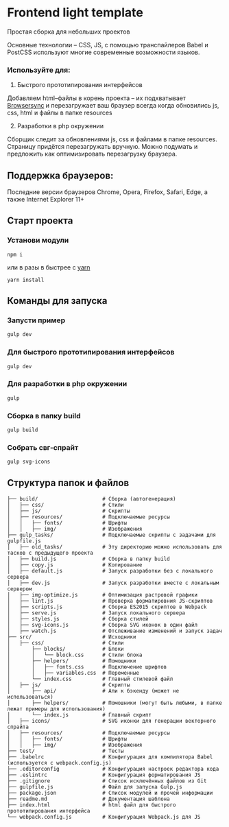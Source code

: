 # Frontend light template

Простая сборка для небольших проектов

Основные технологии – CSS, JS, с помощью транспайлеров Babel и PostCSS используют многие современные возможности языков.

### Используйте для: 

1. Быстрого прототипирования интерфейсов 

Добавляем html–файлы в корень проекта – их подхватывает [Browsersync](https://www.browsersync.io/) и перезагружает ваш браузер всегда когда обновились js, css, html и файлы в папке resources

2. Разработки в php окружении

Сборщик следит за обновлениями js, css и файлами в папке resources.
Страницу придётся перезагружать вручную. Можно подумать и предложить как оптимизировать перезагрузку браузера.

## Поддержка браузеров: 

Последние версии браузеров Chrome, Opera, Firefox, Safari, Edge, а также Internet Explorer 11+

## Старт проекта

### Установи модули

```
npm i
```

или в разы в быстрее c [yarn](https://github.com/yarnpkg/yarn)

```
yarn install
```

## Команды для запуска

### Запусти пример

```bash
gulp dev
```

### Для быстрого прототипирования интерфейсов 

```bash
gulp dev
```

### Для разработки в php окружении

```bash
gulp
```

### Сборка в папку build

```bash
gulp build
```

### Собрать свг-спрайт

```bash
gulp svg-icons
```

## Структура папок и файлов
```
├── build/                     # Сборка (автогенерация)
│   ├── css/                   # Стили
│   ├── js/                    # Скрипты
│   ├── resources/             # Подключаемые ресурсы
│   │   ├── fonts/             # Шрифты
│   │   ├── img/               # Изображения
├── gulp_tasks/                # Подключаемые скрипты с задачами для gulpfile.js
│   ├── old_tasks/             # Эту директорию можно использовать для тасков с предыдущего проекта
│   ├── build.js               # Сборка в папку build
│   ├── copy.js                # Копирование
│   ├── default.js             # Запуск разработки без с локального сервера
│   ├── dev.js                 # Запуск разработки вместе с локальным сервером
│   ├── img-optimize.js        # Оптимизация растровой графики
│   ├── lint.js                # Проверка форматировния JS-скриптов
│   ├── scripts.js             # Сборка ES2015 скриптов в Webpack
│   ├── serve.js               # Запуск локального сервера
│   ├── styles.js              # Сборка стилей
│   ├── svg-icons.js           # Сборка SVG иконок в один файл
│   ├── watch.js               # Отслеживание изменений и запуск задач
├── src/                       # Исходники
│   ├── css/                   # Стили
│       ├── blocks/            # Блоки
│       │   └── block.css      # Стили блока
│       ├── helpers/           # Помощники
│       │   ├── fonts.css      # Подключение шрифтов
│       │   ├── variables.css  # Переменные
│       └── index.css          # Главный стилевой файл
│   ├── js/                    # Скрипты
│       ├── api/               # Апи к бэкенду (может не использоваться)
│       ├── helpers/           # Помошники (могут быть любыми, в папке лежат примеры для использования)
│       └── index.js           # Главный скрипт
│   ├── icons/                 # SVG иконки для генерации векторного спрайта
│   ├── resources/             # Подключаемые ресурсы
│   │   ├── fonts/             # Шрифты
│   │   ├── img/               # Изображения
├── test/                      # Тесты
├── .babelrc                   # Конфигурация для компилятора Babel (используется с webpack.config.js)
├── .editorconfig              # Конфигурация настроек редактора кода
├── .eslintrc                  # Конфигурация форматирования JS
├── .gitignore                 # Список исключённых файлов из Git
├── gulpfile.js                # Файл для запуска Gulp.js
├── package.json               # Список модулей и прочей информации
├── readme.md                  # Документация шаблона
├── index.html                 # html файл для быстрого прототипирования интерфейса
└── webpack.config.js          # Конфигурация Webpack.js для JS
```
